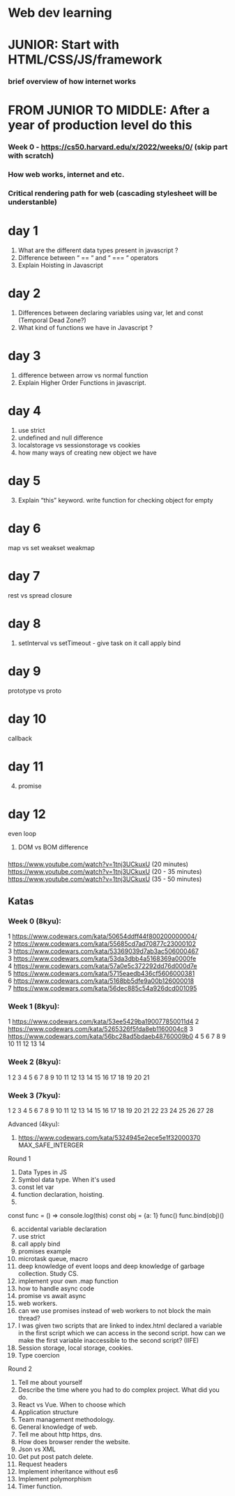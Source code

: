 # Web dev learning 
# JUNIOR: Start with HTML/CSS/JS/framework
### brief overview of how internet works

# FROM JUNIOR TO MIDDLE: After a year of production level do this 

### Week 0 - https://cs50.harvard.edu/x/2022/weeks/0/ (skip part with scratch)
### How web works, internet and etc.
### Critical rendering path for web (cascading stylesheet will be understanble)


# day 1

1. What are the different data types present in javascript ?
2. Difference between “ == “ and “ === “ operators
3. Explain Hoisting in Javascript

# day 2 

1. Differences between declaring variables using var, let and const (Temporal Dead Zone?)
2. What kind of functions we have in Javascript ?

# day 3 

1) difference between arrow vs normal function 
1) Explain Higher Order Functions in javascript.

# day 4
1) use strict
1) undefined and null difference
1) localstorage vs sessionstorage vs cookies
1) how many ways of creating new object we have 

# day 5

3) Explain “this” keyword.
write function for checking object for empty

# day 6
map vs set
weakset weakmap

# day 7
rest vs spread
closure

# day 8
1) setInterval vs setTimeout - give task on it
 call apply bind


# day 9 
prototype vs proto

# day 10
callback

# day 11 
4) promise

# day 12

even loop



1. DOM vs BOM difference 


### 
https://www.youtube.com/watch?v=1tnj3UCkuxU (20 minutes)
https://www.youtube.com/watch?v=1tnj3UCkuxU (20 - 35 minutes)
https://www.youtube.com/watch?v=1tnj3UCkuxU (35 - 50 minutes)


## Katas
### Week 0 (8kyu):
1 https://www.codewars.com/kata/50654ddff44f800200000004/  
2 https://www.codewars.com/kata/55685cd7ad70877c23000102  
3 https://www.codewars.com/kata/53369039d7ab3ac506000467  
3 https://www.codewars.com/kata/53da3dbb4a5168369a0000fe  
4 https://www.codewars.com/kata/57a0e5c372292dd76d000d7e  
5 https://www.codewars.com/kata/5715eaedb436cf5606000381  
6 https://www.codewars.com/kata/5168bb5dfe9a00b126000018  
7 https://www.codewars.com/kata/56dec885c54a926dcd001095  

### Week 1 (8kyu):
1 https://www.codewars.com/kata/53ee5429ba190077850011d4 
2 https://www.codewars.com/kata/5265326f5fda8eb1160004c8 
3 https://www.codewars.com/kata/56bc28ad5bdaeb48760009b0 
4
5
6
7
8
9
10
11
12
13
14
### Week 2 (8kyu):
1
2
3
4
5
6
7
8
9
10
11
12
13
14
15
16
17
18
19
20
21
### Week 3 (7kyu):
1
2
3
4
5
6
7
8
9
10
11
12
13
14
15
16
17
18
19
20
21
22
23
24
25
26
27
28

Advanced (4kyu):
1. https://www.codewars.com/kata/5324945e2ece5e1f32000370 MAX_SAFE_INTERGER  



Round 1

1. Data Types in JS
2. Symbol data type. When it's used
3. const let var
4. function declaration, hoisting.
5. 

const func = () => console.log(this)
const obj = {a: 1}
func()
func.bind(obj)()

6. accidental variable declaration
7. use strict
8. call apply bind
9. promises example
10. microtask queue, macro
11. deep knowledge of event loops and deep knowledge of garbage collection. Study CS.
12. implement your own .map function
13. how to handle async code
14. promise vs await async
15. web workers. 
16. can we use promises instead of web workers to not block the main thread?
17. I was given two scripts that are linked to index.html
declared a variable in the first script which we can access in the second script. 
how can we make the first variable inaccessible to the second script?  (IIFE) 
18. Session storage, local storage, cookies.
19. Type coercion


Round 2

1. Tell me about yourself 
2. Describe the time where you had to do complex project. What did you do.
3. React vs Vue. When to choose which
4. Application structure 
5. Team management methodology.
6. General knowledge of web.
7. Tell me about http https, dns.
8. How does browser render the website.
9. Json vs XML
10. Get put post patch delete.
11. Request headers
12. Implement inheritance without es6
13. Implement polymorphism 
14. Timer function.

